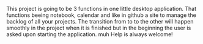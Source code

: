 This project is going to be 3 functions in one little desktop application. That functions beeing notebook, calendar and like in github a site to manage the backlog of all your projects.
The transition from to to the other will happen smoothly in the project when it is finished but in the beginning the user is asked upon starting the application.
muh
Help is always welcome!
